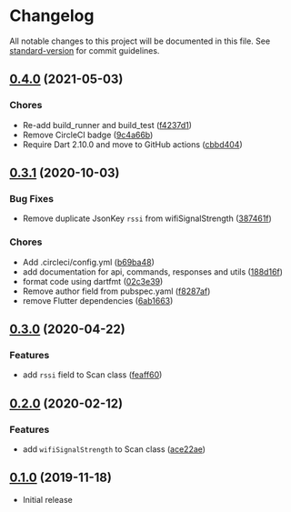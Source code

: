# Changelog

All notable changes to this project will be documented in this file. See [standard-version](https://github.com/conventional-changelog/standard-version) for commit guidelines.

## [0.4.0](https://github.com/kirkeaton/particle_setup/compare/0.3.1...0.4.0) (2021-05-03)

### Chores

- Re-add build_runner and build_test ([f4237d1](https://github.com/kirkeaton/particle_setup/commit/f4237d1722f0a9303f0aa291a4a2ed56adaf2c37))
- Remove CircleCI badge ([9c4a66b](https://github.com/kirkeaton/particle_setup/commit/9c4a66b8dbfb229a413cef87e241646a04803da8))
- Require Dart 2.10.0 and move to GitHub actions ([cbbd404](https://github.com/kirkeaton/particle_setup/commit/cbbd40412f8b2565710b0ead07b6a7b591b1ca9d))

## [0.3.1](https://github.com/kirkeaton/particle_setup/compare/0.3.0...0.3.1) (2020-10-03)

### Bug Fixes

- Remove duplicate JsonKey `rssi` from wifiSignalStrength ([387461f](https://github.com/kirkeaton/particle_setup/commit/387461fc4bbcec617f4e6f4ff03ec0a461a0b808))

### Chores

- Add .circleci/config.yml ([b69ba48](https://github.com/kirkeaton/particle_setup/commit/b69ba48ac8480a6c738340d52ec7d42846b50c37))
- add documentation for api, commands, responses and utils ([188d16f](https://github.com/kirkeaton/particle_setup/commit/188d16fa12be5e7b6b55129855540d4ffd23ebeb))
- format code using dartfmt ([02c3e39](https://github.com/kirkeaton/particle_setup/commit/02c3e39b381b123e78fcea4aa70bbf4835bc5944))
- Remove author field from pubspec.yaml ([f8287af](https://github.com/kirkeaton/particle_setup/commit/f8287af807ef63afec10a3960c64d504007cb879))
- remove Flutter dependencies ([6ab1663](https://github.com/kirkeaton/particle_setup/commit/6ab1663e9aeb77387f306021d3cb2a18ea20ef1e))

## [0.3.0](https://github.com/kirkeaton/particle_setup/compare/0.2.0...0.3.0) (2020-04-22)

### Features

- add `rssi` field to Scan class ([feaff60](https://github.com/kirkeaton/particle_setup/commit/feaff605c21dc232aed8302b02468306ea4485d5))

## [0.2.0](https://github.com/kirkeaton/particle_setup/compare/0.1.0...0.2.0) (2020-02-12)

### Features

- add `wifiSignalStrength` to Scan class ([ace22ae](https://github.com/kirkeaton/particle_setup/commit/ace22aef87b8a4b92aba232f6598bef0dd114f50))

## [0.1.0](https://github.com/kirkeaton/particle_setup/releases/tag/0.1.0) (2019-11-18)

- Initial release
